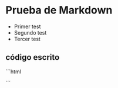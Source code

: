 # Prueba de Markdown

- Primer test
- Segundo test
- Tercer test

## código escrito

´´´html
<div></div>
´´´
